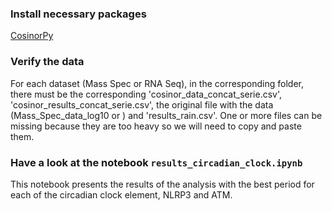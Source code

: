 ### Install necessary packages

[CosinorPy](https://github.com/mmoskon/CosinorPy)

### Verify the data

For each dataset (Mass Spec or RNA Seq), in the corresponding folder, there must be the corresponding 'cosinor_data_concat_serie.csv',
'cosinor_results_concat_serie.csv', the original file with the data (Mass_Spec_data_log10 or ) and 'results_rain.csv'.
One or more files can be missing because they are too heavy so we will need to copy and paste them.

### Have a look at the notebook `results_circadian_clock.ipynb`

This notebook presents the results of the analysis with the best period for each of the circadian clock element, NLRP3 and ATM. 
